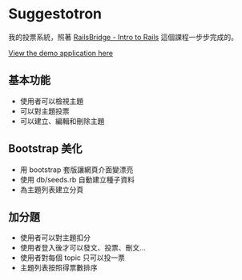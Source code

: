 # Suggestotron

我的投票系統，照著 [RailsBridge - Intro to Rails](http://docs.railsbridge.org/intro-to-rails/) 這個課程一步步完成的。

[View the demo application here](https://suggestotron-c.herokuapp.com/)

## 基本功能

  * 使用者可以檢視主題
  * 可以對主題投票
  * 可以建立、編輯和刪除主題

## Bootstrap 美化

  * 用 bootstrap 套版讓網頁介面變漂亮
  * 使用 db/seeds.rb 自動建立種子資料
  * 為主題列表建立分頁

## 加分題

  * 使用者可以對主題扣分
  * 使用者登入後才可以發文、投票、刪文...
  * 使用者對每個 topic 只可以投一票
  * 主題列表按照得票數排序
